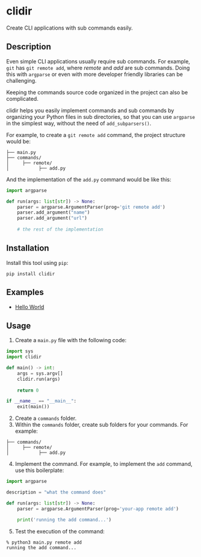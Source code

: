 # clidir

Create CLI applications with sub commands easily.

## Description

Even simple CLI applications usually require sub commands. For example, `git` has `git remote add`, where *remote* and *add* are sub commands. Doing this with `argparse` or even with more developer friendly libraries can be challenging.

Keeping the commands source code organized in the project can also be complicated.

clidir helps you easily implement commands and sub commands by organizing your Python files in sub directories, so that you can use `argparse` in the simplest way, without the need of `add_subparsers()`.

For example, to create a `git remote add` command, the project structure would be:

```
├── main.py
├── commands/
│     ├── remote/
│           ├── add.py
```

And the implementation of the `add.py` command would be like this:

```python
import argparse

def run(args: list[str]) -> None:
    parser = argparse.ArgumentParser(prog='git remote add')
    parser.add_argument("name")
    parser.add_argument("url")
    
    # the rest of the implementation
```

## Installation

Install this tool using `pip`:

```
pip install clidir
```

## Examples

* [Hello World](https://github.com/isacben/clidir-hello-world)

## Usage

1. Create a `main.py` file with the following code:

```python
import sys
import clidir

def main() -> int:
    args = sys.argv[]
    clidir.run(args)
    
    return 0

if __name__ == "__main__":
    exit(main())
```

2. Create a `commands` folder.
3. Within the `commands` folder, create sub folders for your commands. For example:

```
├── commands/
│     ├── remote/
│           ├── add.py
```

4. Implement the command. For example, to implement the `add` command, use this boilerplate:

```python
import argparse

description = "what the command does"

def run(args: list[str]) -> None:
    parser = argparse.ArgumentParser(prog='your-app remote add')

    print('running the add command...')
```

5. Test the execution of the command:

```shell
% python3 main.py remote add      
running the add command...
```